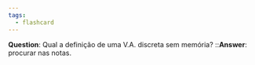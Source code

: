 ```yaml
---
tags:
  - flashcard
---
```

**Question**: Qual a definição de uma V.A. discreta sem memória? ::**Answer**: procurar nas notas.
<!--SR:!2024-06-09,15,290-->